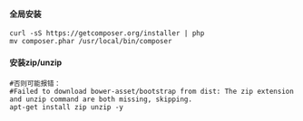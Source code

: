 
#### 全局安装
    curl -sS https://getcomposer.org/installer | php
    mv composer.phar /usr/local/bin/composer

#### 安装zip/unzip
    #否则可能报错：
    #Failed to download bower-asset/bootstrap from dist: The zip extension and unzip command are both missing, skipping.
    apt-get install zip unzip -y